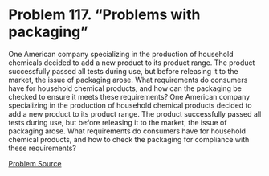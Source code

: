 # Problem 117. “Problems with packaging”

One American company specializing in the production of household chemicals decided to add a new product to its product range. The product successfully passed all tests during use, but before releasing it to the market, the issue of packaging arose. What requirements do consumers have for household chemical products, and how can the packaging be checked to ensure it meets these requirements? One American company specializing in the production of household chemical products decided to add a new product to its product range. The product successfully passed all tests during use, but before releasing it to the market, the issue of packaging arose. What requirements do consumers have for household chemical products, and how to check the packaging for compliance with these requirements?

[Problem Source](https://www.trizland.ru/tasks/5568/)